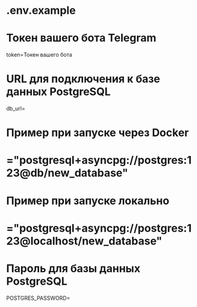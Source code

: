 # .env.example

# Токен вашего бота Telegram
token=Токен вашего бота

# URL для подключения к базе данных PostgreSQL
db_url=
# Пример при запуске через Docker
# ="postgresql+asyncpg://postgres:123@db/new_database"
# Пример при запуске локально
# ="postgresql+asyncpg://postgres:123@localhost/new_database"

# Пароль для базы данных PostgreSQL
POSTGRES_PASSWORD=
